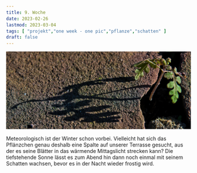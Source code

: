 ```yaml
---
title: 9. Woche
date: 2023-02-26
lastmod: 2023-03-04
tags: [ "projekt","one week - one pic","pflanze","schatten" ]
draft: false
---
```


![](images/_DSF4190.jpg)

Meteorologisch ist der Winter schon vorbei. Vielleicht hat sich das 
Pflänzchen genau deshalb eine Spalte auf unserer Terrasse gesucht, 
aus der es seine Blätter in das wärmende Mittagslicht strecken kann? 
Die tiefstehende Sonne lässt es zum Abend hin dann noch einmal mit 
seinem Schatten wachsen, bevor es in der Nacht wieder frostig wird.   

